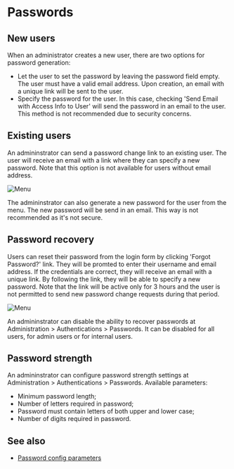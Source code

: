 # Passwords

## New users

When an administrator creates a new user, there are two options for password generation:

* Let the user to set the password by leaving the password field empty. The user must have a valid email address. Upon creation, an email with a unique link will be sent to the user.
* Specify the password for the user. In this case, checking 'Send Email with Access Info to User' will send the password in an email to the user. This method is not recommended due to security concerns.

## Existing users

An admininstrator can send a password change link to an existing user. The user will receive an email with a link where they can specify a new password. Note that this option is not available for users without email address.

![Menu](https://raw.githubusercontent.com/espocrm/documentation/master/docs/_static/images/administration/passwords/user-menu.png)

The admininstrator can also generate a new password for the user from the menu. The new password will be send in an email. This way is not recommended as it's not secure.

## Password recovery

Users can reset their password from the login form by clicking 'Forgot Password?' link. They will be promted to enter their username and email address. If the credentials are correct, they will receive an email with a unique link. By following the link, they will be able to specify a new password. Note that the link will be active only for 3 hours and the user is not permitted to send new password change requests during that period.

![Menu](https://raw.githubusercontent.com/espocrm/documentation/master/docs/_static/images/administration/passwords/login-form.png)

An admininstrator can disable the ability to recover passwords at Administration > Authentications > Passwords. It can be disabled for all users, for admin users or for internal users.

## Password strength

An admininstrator can configure password strength settings at Administration > Authentications > Passwords. Available parameters:

* Minimum password length;
* Number of letters required in password;
* Password must contain letters of both upper and lower case;
* Number of digits required in password.

## See also

* [Password config parameters](config-params.md#passwords)
